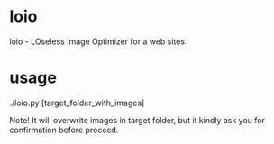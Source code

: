 loio
====

loio - LOseless Image Optimizer for a web sites

usage
====

./loio.py [target_folder_with_images]


Note! It will overwrite images in target folder, but it kindly ask you for confirmation before proceed.
